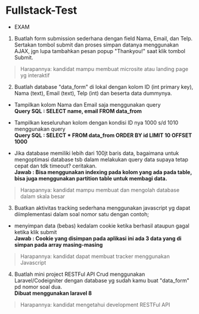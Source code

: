 # Fullstack-Test

- EXAM
1. Buatlah form submission sederhana dengan field Nama, Email, dan Telp. Sertakan tombol submit dan proses simpan datanya menggunakan AJAX, jgn lupa tambahkan pesan popup "Thankyou!" saat klik tombol Submit.
> Harapannya: kandidat mampu membuat microsite atau landing page yg interaktif

2. Buatlah database "data_form" di lokal dengan kolom ID (int primary key), Nama (text), Email (text), Telp (int) dan beserta data dummynya.
- Tampilkan kolom Nama dan Email saja menggunakan query<br>
  **Query SQL : SELECT name, email FROM data_from**
  
- Tampilkan keseluruhan kolom dengan kondisi ID nya 1000 s/d 1010 menggunakan query<br>
  **Query SQL : SELECT * FROM data_from ORDER BY id LIMIT 10 OFFSET 1000**
  
- Jika database memiliki lebih dari 100jt baris data, bagaimana untuk mengoptimasi database tsb dalam melakukan query data supaya tetap cepat dan tdk timeout? ceritakan.<br>
  **Jawab : Bisa menggunakan indexing pada kolom yang ada pada table, bisa juga menggunakan partition table untuk membagi data.**
> Harapannya: kandidat mampu membuat dan mengolah database dalam skala besar

3. Buatkan aktivitas tracking sederhana menggunakan javascript yg dapat diimplementasi dalam soal nomor satu dengan contoh;
- menyimpan data (bebas) kedalam cookie ketika berhasil ataupun gagal ketika klik submit<br>
**Jawab : Cookie yang disimpan pada aplikasi ini ada 3 data yang di simpan pada array masing-masing**
  
> Harapannya: kandidat dapat membuat tracker menggunakan Javascript

4. Buatlah mini project RESTFul API Crud menggunakan Laravel/Codeigniter dengan database yg sudah kamu buat "data_form" pd nomor soal dua.<br>
**Dibuat menggunakan laravel 8**
> Harapannya: kandidat mengetahui development RESTFul API
